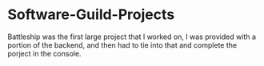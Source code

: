 # Software-Guild-Projects
Battleship was the first large project that I worked on, I was provided with a portion of the backend, and then had to tie into that and complete the porject in the console.